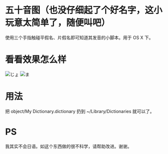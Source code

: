 # 五十音图（也没仔细起了个好名字，这小玩意太简单了，随便叫吧）
使用三个手指触碰平假名、片假名即可知道其发音的小脚本。用于 OS X 下。

# 看看效果怎么样
![じょ](jo.jpg)
![ま](ma.jpg)

# 用法
把 object/My Dictionary.dictionary 扔到 ~/Library/Dictionaries 就可以了。
  
# PS
我其实不会日语。如这个东西做的很不科学，请帮助改进。谢谢。
